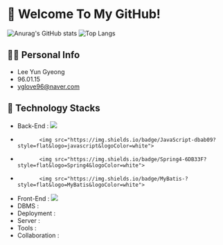 # 👋 Welcome To My GitHub!


![Anurag's GitHub stats](https://github-readme-stats-sand-six-91.vercel.app/api?username=Yun960115&show_icons=true&count_private=true&line_height=24&theme=dracula&hide=stars)
![Top Langs](https://github-readme-stats-sand-six-91.vercel.app/api/top-langs/?username=Yun960115&layout=compact&theme=dracula)

## 🙋‍♂️ Personal Info
- Lee Yun Gyeong
- 96.01.15
- yglove96@naver.com

## 🔨 Technology Stacks
- Back-End : <img src="https://img.shields.io/badge/JAVA-007396?style=flat&logo=JAVA&logoColor=white">
-            <img src="https://img.shields.io/badge/JavaScript-dbab09?style=flat&logo=javascript&logoColor=white">
-            <img src="https://img.shields.io/badge/Spring4-6DB33F?style=flat&logo=Spring4&logoColor=white">
-            <img src="https://img.shields.io/badge/MyBatis-?style=flat&logo=MyBatis&logoColor=white">
- Front-End : <img src="https://img.shields.io/badge/html5-E34F26?style=flat&logo=html5&logoColor=white">
- DBMS : 
- Deployment : 
- Server : 
- Tools : 
- Collaboration : 
